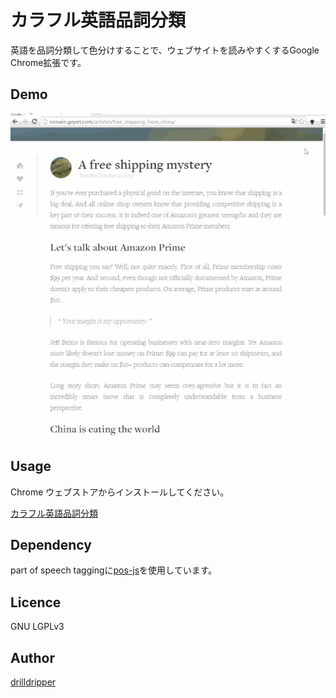 カラフル英語品詞分類
====

英語を品詞分類して色分けすることで、ウェブサイトを読みやすくするGoogle Chrome拡張です。

## Demo

![demo_gif](demo/apply.gif)

## Usage
Chrome ウェブストアからインストールしてください。

[カラフル英語品詞分類](https://chrome.google.com/webstore/detail/%E3%82%AB%E3%83%A9%E3%83%95%E3%83%AB%E8%8B%B1%E8%AA%9E%E5%93%81%E8%A9%9E%E5%88%86%E9%A1%9E/doegjeglaefnalfehmeofnalobnbaakp)

## Dependency
part of speech taggingに[pos-js](https://github.com/dariusk/pos-js)を使用しています。


## Licence
GNU LGPLv3

## Author

[drilldripper](https://github.com/DrillDripper)